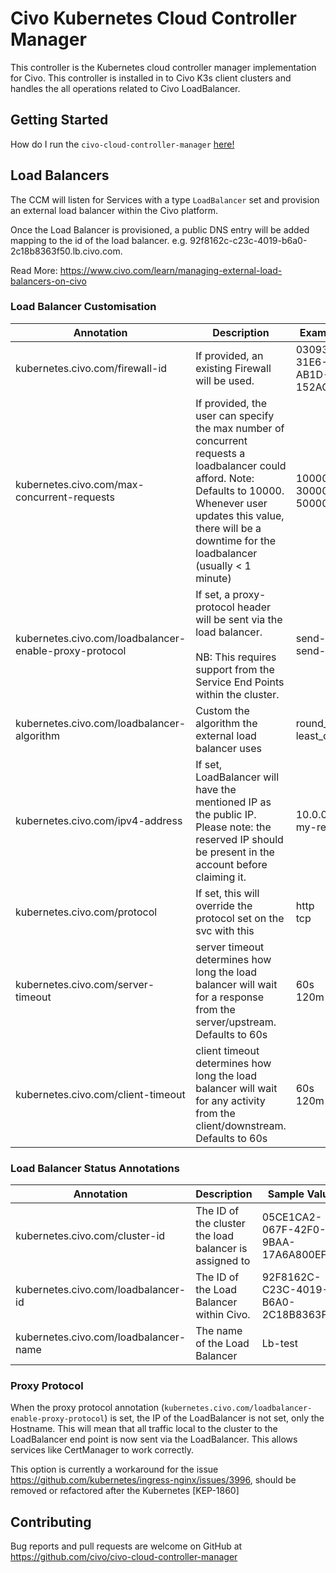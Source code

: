 # Civo Kubernetes Cloud Controller Manager

This controller is the Kubernetes cloud controller manager implementation for Civo. This controller is installed in to Civo K3s client clusters and handles the all operations related to Civo LoadBalancer.

## Getting Started

How do I run the `civo-cloud-controller-manager` [here!](https://github.com/civo/civo-cloud-controller-manager/blob/master/doc/getting-started.md)

## Load Balancers

The CCM will listen for Services with a type `LoadBalancer` set and provision an external load balancer within the Civo platform. 

Once the Load Balancer is provisioned, a public DNS entry will be added mapping to the id of the load balancer. e.g. 92f8162c-c23c-4019-b6a0-2c18b8363f50.lb.civo.com.

Read More: https://www.civo.com/learn/managing-external-load-balancers-on-civo

### Load Balancer Customisation

| Annotation | Description | Example Values |
|------------|-------------|----------------|
| kubernetes.civo.com/firewall-id | If provided, an existing Firewall will be used. | 03093EF6-31E6-48B1-AB1D-152AC3A8C90A |
| kubernetes.civo.com/max-concurrent-requests | If provided, the user can specify the max number of concurrent requests a loadbalancer could afford. Note: Defaults to 10000. Whenever user updates this value, there will be a downtime for the loadbalancer (usually < 1 minute)  | 10000, 20000, 30000, 40000, 50000 |
| kubernetes.civo.com/loadbalancer-enable-proxy-protocol | If set, a proxy-protocol header will be sent via the load balancer. <br /><br />NB: This requires support from the Service End Points within the cluster. | send-proxy<br />send-proxy-v2 |
| kubernetes.civo.com/loadbalancer-algorithm | Custom the algorithm the external load balancer uses | round_robin<br />least_connections |
| kubernetes.civo.com/ipv4-address | If set, LoadBalancer will have the mentioned IP as the public IP. Please note: the reserved IP should be present in the account before claiming it. | 10.0.0.20<br/> my-reserved-ip |
| kubernetes.civo.com/protocol | If set, this will override the protocol set on the svc with this | http<br />tcp |
| kubernetes.civo.com/server-timeout| server timeout determines how long the load balancer will wait for a response from the server/upstream. Defaults to 60s | 60s<br /> 120m |
| kubernetes.civo.com/client-timeout| client timeout determines how long the load balancer will wait for any activity from the client/downstream. Defaults to 60s | 60s<br /> 120m |

### Load Balancer Status Annotations

| Annotation                            | Description                                            | Sample Value                         |
| ------------------------------------- | ------------------------------------------------------ | ------------------------------------ |
| kubernetes.civo.com/cluster-id        | The ID of the cluster the load balancer is assigned to | 05CE1CA2-067F-42F0-9BAA-17A6A800EFBB |
| kubernetes.civo.com/loadbalancer-id   | The ID of the Load Balancer within Civo.               | 92F8162C-C23C-4019-B6A0-2C18B8363F50 |
| kubernetes.civo.com/loadbalancer-name | The name of the Load Balancer                          | Lb-test                              |



### Proxy Protocol

When the proxy protocol annotation (`kubernetes.civo.com/loadbalancer-enable-proxy-protocol`) is set, the IP of the LoadBalancer is not set, only the Hostname. This will mean that all traffic local to the cluster to the LoadBalancer end point is now sent via the LoadBalancer. This allows services like CertManager to work correctly.

This option is currently a workaround for the issue https://github.com/kubernetes/ingress-nginx/issues/3996, should be removed or refactored after the Kubernetes [KEP-1860]


## Contributing

Bug reports and pull requests are welcome on GitHub at https://github.com/civo/civo-cloud-controller-manager